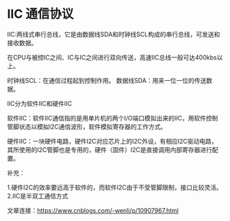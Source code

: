 # IIC 通信协议

IIC:两线式串行总线，它是由数据线SDA和时钟线SCL构成的串行总线，可发送和接收数据。

在CPU与被控IC之间、IC与IC之间进行双向传送，高速IIC总线一般可达400kbs以上。

时钟线SCL：在通信过程起到控制作用。 
数据线SDA：用来一位一位的传送数据。 



IIC分为软件IIC和硬件IIC

软件IIC：软件IIC通信指的是用单片机的两个I/O端口模拟出来的IIC，用软件控制管脚状态以模拟I2C通信波形，软件模拟寄存器的工作方式。

硬件IIC：一块硬件电路，硬件I2C对应芯片上的I2C外设，有相应I2C驱动电路，其所使用的I2C管脚也是专用的，硬件（固件）I2C是直接调用内部寄存器进行配置。



补充：

1.硬件I2C的效率要远高于软件的，而软件I2C由于不受管脚限制，接口比较灵活。
2.IIC是半双工通信方式



文章连接：https://www.cnblogs.com/-wenli/p/10907967.html



